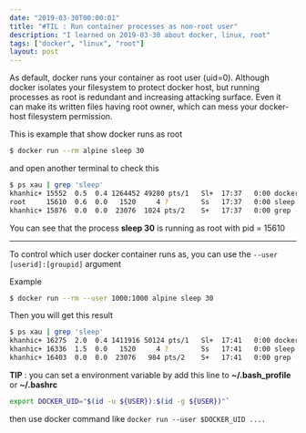 ```yaml
---
date: "2019-03-30T00:00:01"
title: "#TIL : Run container processes as non-root user"
description: "I learned on 2019-03-30 about docker, linux, root"
tags: ["docker", "linux", "root"]
layout: post
---
```



As default, docker runs your container as root user (uid=0). Although docker isolates your filesystem to protect docker host, but running processes as root is redundant and increasing attacking surface. Even it can make its written files having root owner, which can mess your docker-host filesystem permission.

This is example that show docker runs as root

```bash
$ docker run --rm alpine sleep 30
```

and open another terminal to check this

```bash
$ ps xau | grep 'sleep'
khanhic+ 15552  0.5  0.4 1264452 49280 pts/1   Sl+  17:37   0:00 docker run --rm alpine:3.9 sleep 30
root     15610  0.6  0.0   1520     4 ?        Ss   17:37   0:00 sleep 30
khanhic+ 15876  0.0  0.0  23076  1024 pts/2    S+   17:37   0:00 grep --color=auto sleep
```

You can see that the process **sleep 30** is running as root with pid = 15610

----

To control which user docker container runs as, you can use the `--user [userid]:[groupid]` argument

Example

```bash
$ docker run --rm --user 1000:1000 alpine sleep 30
```

Then you will get this result

```bash
$ ps xau | grep 'sleep'
khanhic+ 16275  2.0  0.4 1411916 50124 pts/1   Sl+  17:41   0:00 docker run --rm --user 1000:1000 alpine:3.9 sleep 30
khanhic+ 16336  1.5  0.0   1520     4 ?        Ss   17:41   0:00 sleep 30
khanhic+ 16403  0.0  0.0  23076   984 pts/2    S+   17:41   0:00 grep --color=auto sleep
```

**TIP** : you can set a environment variable by add this line to **~/.bash_profile** or **~/.bashrc**

```bash
export DOCKER_UID="$(id -u ${USER}):$(id -g ${USER})"`
```

then use docker command like `docker run --user $DOCKER_UID ....`

